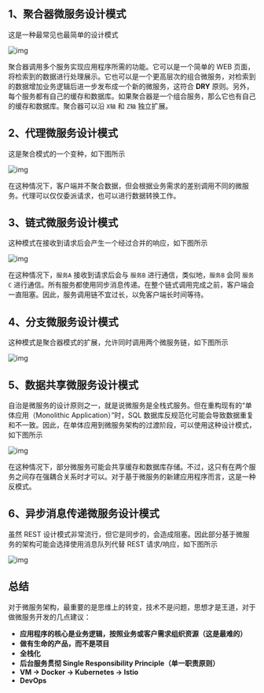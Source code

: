 ## 1、聚合器微服务设计模式

这是一种最常见也最简单的设计模式

![img](https://img.zxdmy.com/2022/202209231557965.png)

聚合器调用多个服务实现应用程序所需的功能。它可以是一个简单的 WEB 页面，将检索到的数据进行处理展示。它也可以是一个更高层次的组合微服务，对检索到的数据增加业务逻辑后进一步发布成一个新的微服务，这符合 **DRY** 原则。另外，每个服务都有自己的缓存和数据库。如果聚合器是一个组合服务，那么它也有自己的缓存和数据库。聚合器可以沿 `X轴` 和 `Z轴` 独立扩展。

## 2、代理微服务设计模式

这是聚合模式的一个变种，如下图所示

![img](https://img.zxdmy.com/2022/202209231557667.png)

在这种情况下，客户端并不聚合数据，但会根据业务需求的差别调用不同的微服务。代理可以仅仅委派请求，也可以进行数据转换工作。

## 3、链式微服务设计模式

这种模式在接收到请求后会产生一个经过合并的响应，如下图所示

![img](https://img.zxdmy.com/2022/202209231557228.png)

在这种情况下，`服务A` 接收到请求后会与 `服务B` 进行通信，类似地，`服务B` 会同 `服务C` 进行通信。所有服务都使用同步消息传递。在整个链式调用完成之前，客户端会一直阻塞。因此，服务调用链不宜过长，以免客户端长时间等待。

## 4、分支微服务设计模式

这种模式是聚合器模式的扩展，允许同时调用两个微服务链，如下图所示

![img](https://img.zxdmy.com/2022/202209231557728.png)

## 5、数据共享微服务设计模式

自治是微服务的设计原则之一，就是说微服务是全栈式服务。但在重构现有的“单体应用（Monolithic Application）”时，SQL 数据库反规范化可能会导致数据重复和不一致。因此，在单体应用到微服务架构的过渡阶段，可以使用这种设计模式，如下图所示

![img](https://img.zxdmy.com/2022/202209231557817.png)

在这种情况下，部分微服务可能会共享缓存和数据库存储。不过，这只有在两个服务之间存在强耦合关系时才可以。对于基于微服务的新建应用程序而言，这是一种反模式。

## 6、异步消息传递微服务设计模式

虽然 REST 设计模式非常流行，但它是同步的，会造成阻塞。因此部分基于微服务的架构可能会选择使用消息队列代替 REST 请求/响应，如下图所示

![img](https://img.zxdmy.com/2022/202209231557442.png)

## 总结

对于微服务架构，最重要的是思维上的转变，技术不是问题，思想才是王道，对于做微服务开发的几点建议：

- **应用程序的核心是业务逻辑，按照业务或客户需求组织资源（这是最难的）**
- **做有生命的产品，而不是项目**
- **全栈化**
- **后台服务贯彻 Single Responsibility Principle（单一职责原则）**
- **VM -> Docker -> Kubernetes -> Istio**
- **DevOps**